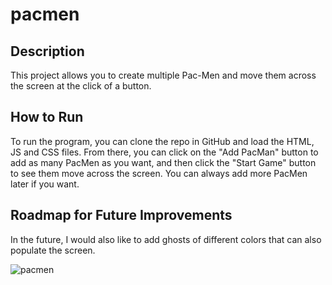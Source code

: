 # pacmen

## Description

This project allows you to create multiple Pac-Men and move them across the screen at the click of a button. 

## How to Run

To run the program, you can clone the repo in GitHub and load the HTML, JS and CSS files. From there, you can 
click on the "Add PacMan" button to add as many PacMen as you want, and then click the "Start Game" button to
see them move across the screen. You can always add more PacMen later if you want.

## Roadmap for Future Improvements

In the future, I would also like to add ghosts of different colors that can also populate the screen.

![pacmen](https://user-images.githubusercontent.com/106566230/184941583-e97fd59b-c9d0-45a5-a06c-435275d35ad1.png)
